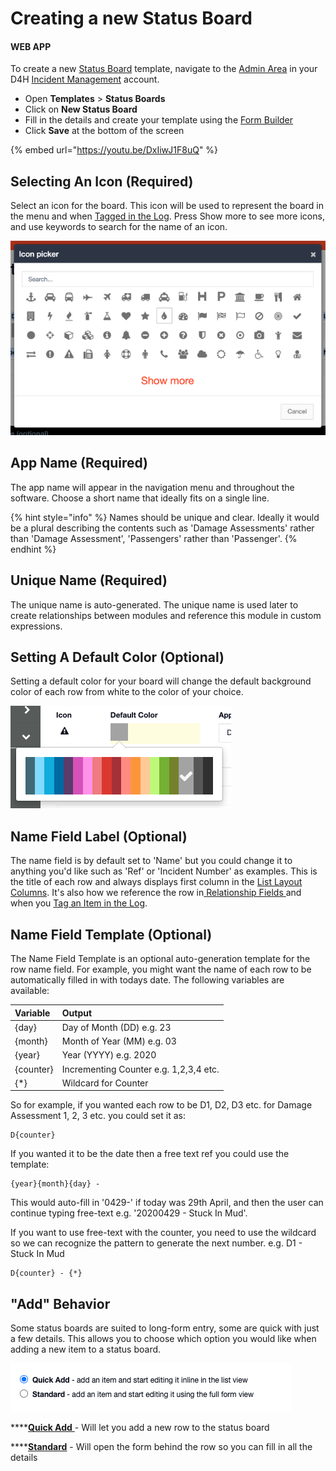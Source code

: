 # Creating a new Status Board

#### WEB APP

To create a new [Status Board](../) template, navigate to the [Admin Area](../../admin-area/) in your D4H [Incident Management](../../getting-started.md) account.

* Open **Templates** &gt; **Status Boards**
* Click on **New Status Board**
* Fill in the details and create your template using the [Form Builder](../../admin-area/templates/form-builder-and-field-types/)
* Click **Save** at the bottom of the screen

{% embed url="https://youtu.be/DxIiwJ1F8uQ" %}



## Selecting An Icon \(Required\)

Select an icon for the board. This icon will be used to represent the board in the menu and when [Tagged in the Log](../../updates/tagging-items-in-the-log.md). Press Show more to see more icons, and use keywords to search for the name of an icon.

![](../../../.gitbook/assets/selecting-an-icon.png)

## App Name \(Required\)

The app name will appear in the navigation menu and throughout the software. Choose a short name that ideally fits on a single line.

{% hint style="info" %}
Names should be unique and clear. Ideally it would be a plural describing the contents such as 'Damage Assessments' rather than 'Damage Assessment', 'Passengers' rather than 'Passenger'.
{% endhint %}

## Unique Name \(Required\)

The unique name is auto-generated. The unique name is used later to create relationships between modules and reference this module in custom expressions.

## Setting A Default Color \(Optional\)

Setting a default color for your board will change the default background color of each row from white to the color of your choice.

![](../../../.gitbook/assets/setting-a-default-color.png)

## Name Field Label \(Optional\)

The name field is by default set to 'Name' but you could change it to anything you'd like such as 'Ref' or 'Incident Number' as examples. This is the title of each row and always displays first column in the [List Layout Columns](../../admin-area/templates/list-layout-columns.md). It's also how we reference the row in[ Relationship Fields ](../../admin-area/templates/form-builder-and-field-types/)and when you [Tag an Item in the Log](../../updates/tagging-items-in-the-log.md).

## Name Field Template \(Optional\)

The Name Field Template is an optional auto-generation template for the row name field. For example, you might want the name of each row to be automatically filled in with todays date. The following variables are available:  


| **Variable**    | **Output**  |
| :--- | :--- |
| {day}  | Day of Month \(DD\) e.g. 23  |
| {month}  | Month of Year \(MM\) e.g. 03  |
| {year}  | Year \(YYYY\) e.g. 2020  |
| {counter}  | Incrementing Counter e.g. 1,2,3,4 etc.  |
| {\*}  | Wildcard for Counter  |

So for example, if you wanted each row to be D1, D2, D3 etc. for Damage Assessment 1, 2, 3 etc. you could set it as:

```text
D{counter}
```

If you wanted it to be the date then a free text ref you could use the template:

```text
{year}{month}{day} - 
```

This would auto-fill in '0429-' if today was 29th April, and then the user can continue typing free-text e.g. '20200429 - Stuck In Mud'.  
  
If you want to use free-text with the counter, you need to use the wildcard so we can recognize the pattern to generate the next number. e.g. D1 - Stuck In Mud

```text
D{counter} - {*}
```

## "Add" Behavior

Some status boards are suited to long-form entry, some are quick with just a few details. This allows you to choose which option you would like when adding a new item to a status board. 

![](../../../.gitbook/assets/add-behavior.png)

\*\*\*\*[**Quick Add** ](quick-add-vs-full-add-status-boards.md)- Will let you add a new row to the status board

\*\*\*\*[**Standard**](quick-add-vs-full-add-status-boards.md) - Will open the form behind the row so you can fill in all the details

